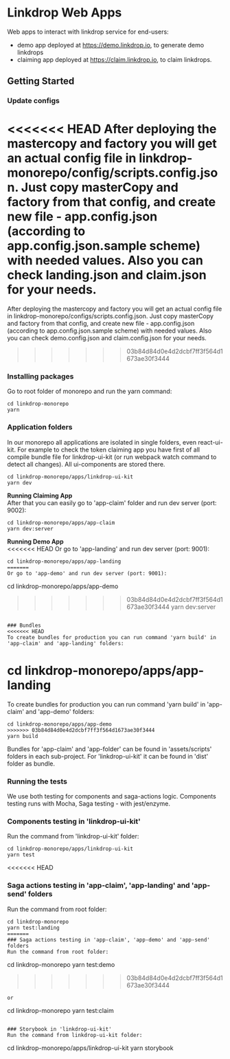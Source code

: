 # Linkdrop Web Apps
Web apps to interact with linkdrop service for end-users: 
- demo app deployed at https://demo.linkdrop.io, to generate demo linkdrops
- claiming app deployed at https://claim.linkdrop.io, to claim linkdrops. 

## Getting Started

### Update configs
<<<<<<< HEAD
After deploying the mastercopy and factory you will get an actual config file in linkdrop-monorepo/config/scripts.config.json.
Just copy masterCopy and factory from that config, and create new file - app.config.json (according to app.config.json.sample scheme) with needed values. Also you can check landing.json and claim.json for your needs.
=======
After deploying the mastercopy and factory you will get an actual config file in linkdrop-monorepo/configs/scripts.config.json.
Just copy masterCopy and factory from that config, and create new file - app.config.json (according to app.config.json.sample scheme) with needed values. Also you can check demo.config.json and claim.config.json for your needs.
>>>>>>> 03b84d84d0e4d2dcbf7ff3f564d1673ae30f3444

### Installing packages
Go to root folder of monorepo and run the yarn command:
```
cd linkdrop-monorepo
yarn
```

### Application folders
In our monorepo all applications are isolated in single folders, even react-ui-kit. For example to check the token claiming app you have first of all compile bundle file for linkdrop-ui-kit (or run webpack watch command to detect all changes). All ui-components are stored there.
```
cd linkdrop-monorepo/apps/linkdrop-ui-kit
yarn dev
```

**Running Claiming App**  
After that you can easily go to 'app-claim' folder and run dev server (port: 9002):
```
cd linkdrop-monorepo/apps/app-claim
yarn dev:server
```

**Running Demo App**  
<<<<<<< HEAD
Or go to 'app-landing' and run dev server (port: 9001):
```
cd linkdrop-monorepo/apps/app-landing
=======
Or go to 'app-demo' and run dev server (port: 9001):
```
cd linkdrop-monorepo/apps/app-demo
>>>>>>> 03b84d84d0e4d2dcbf7ff3f564d1673ae30f3444
yarn dev:server
```

### Bundles
<<<<<<< HEAD
To create bundles for production you can run command 'yarn build' in 'app-claim' and 'app-landing' folders:
```
cd linkdrop-monorepo/apps/app-landing
=======
To create bundles for production you can run command 'yarn build' in 'app-claim' and 'app-demo' folders:
```
cd linkdrop-monorepo/apps/app-demo
>>>>>>> 03b84d84d0e4d2dcbf7ff3f564d1673ae30f3444
yarn build
```

Bundles for 'app-claim' and 'app-folder' can be found in 'assets/scripts' folders in each sub-project. For 'linkdrop-ui-kit' it can be found in 'dist' folder as bundle.


### Running the tests
We use both testing for components and saga-actions logic. Components testing runs with Mocha, Saga testing - with jest/enzyme.

### Components testing in 'linkdrop-ui-kit'
Run the command from 'linkdrop-ui-kit' folder:
```
cd linkdrop-monorepo/apps/linkdrop-ui-kit
yarn test
```

<<<<<<< HEAD
### Saga actions testing in 'app-claim', 'app-landing' and 'app-send' folders
Run the command from root folder:
```
cd linkdrop-monorepo
yarn test:landing
=======
### Saga actions testing in 'app-claim', 'app-demo' and 'app-send' folders
Run the command from root folder:
```
cd linkdrop-monorepo
yarn test:demo
>>>>>>> 03b84d84d0e4d2dcbf7ff3f564d1673ae30f3444
```
or
```
cd linkdrop-monorepo
yarn test:claim
```

### Storybook in 'linkdrop-ui-kit'
Run the command from linkdrop-ui-kit folder:
```
cd linkdrop-monorepo/apps/linkdrop-ui-kit
yarn storybook
```

